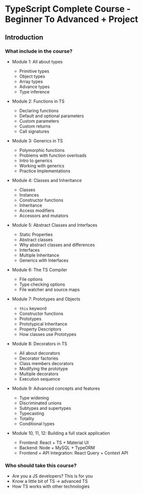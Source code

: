 # TypeScript Complete Course - Beginner To Advanced + Project

## Introduction

### What include in the course?

- Module 1: All about types

  - Primitive types
  - Object types
  - Array types
  - Advance types
  - Type inference

- Module 2: Functions in TS

  - Declaring functions
  - Default and optional parameters
  - Custom parameters
  - Custom returns
  - Call signatures

- Module 3: Generics in TS

  - Polymorphic functions
  - Problems with function overloads
  - Intro to generics
  - Working with generics
  - Practice Implementations

- Module 4: Classes and Inheritance

  - Classes
  - Instances
  - Constructor functions
  - Inheritance
  - Access modifiers
  - Accessors and mutators

- Module 5: Abstract Classes and Interfaces

  - Static Properties
  - Abstract classes
  - Why abstract classes and differences
  - Interfaces
  - Multiple Inheritance
  - Generics with Interfaces

- Module 6: The TS Compiler

  - File options
  - Type checking options
  - File watcher and source maps

- Module 7: Prototypes and Objects

  - `this` keyword
  - Constructor functions
  - Prototypes
  - Prototypical Inheritance
  - Property Descriptors
  - How classes use Prototypes

- Module 8: Decorators in TS

  - All about decorators
  - Decorator factories
  - Class members decorators
  - Modifying the prototype
  - Multiple decorators
  - Execution sequence

- Module 9: Advanced concepts and features

  - Type widening
  - Discriminated unions
  - Subtypes and supertypes
  - Typecasting
  - Totality
  - Conditional types

- Module 10, 11, 12: Building a full stack application

  - Frontend: React + TS + Material UI
  - Backend: Node + MySQL + TypeORM
  - Frontend + API Integration: React Query + Context API

### Who should take this course?

- Are you a JS developers? This is for you
- Know a little bit of TS -> advanced TS
- How TS works with other technologies
